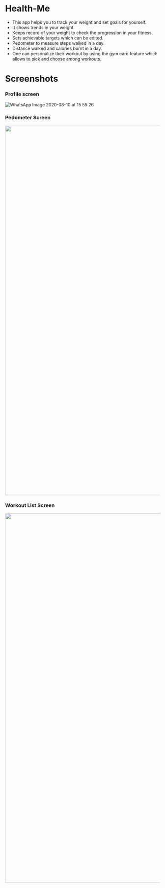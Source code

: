 # Health-Me
* This app helps you to track your weight and set goals for yourself.
* It shows trends in your weight.
* Keeps record of your weight to check the progression in your fitness.
* Sets achievable targets which can be edited.
* Pedometer to measure steps walked in a day.
* Distance walked and calories burnt in a day.
* One can personalize their workout by using the gym card feature which allows to pick and choose among workouts.

# Screenshots

### Profile screen
![WhatsApp Image 2020-08-10 at 15 55 26](https://user-images.githubusercontent.com/63306061/90114052-d1409380-dd6f-11ea-88f1-d2113720ac40.jpeg)

### Pedometer Screen

<img src="https://user-images.githubusercontent.com/63306061/90115537-db639180-dd71-11ea-90cc-07cd3c40abbe.jpeg" width="540" height="1200">

### Workout List Screen
<img src="https://user-images.githubusercontent.com/63306061/90117031-f8995f80-dd73-11ea-8697-6a363118d259.jpeg" width="540" height="1200">
